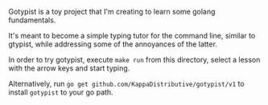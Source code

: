 Gotypist is a toy project that I'm creating to learn some golang fundamentals.

It's meant to become a simple typing tutor for the command line, similar to gtypist,
while addressing some of the annoyances of the latter.

In order to try gotypist, execute `make run` from this directory, select a lesson with the arrow keys and start typing.

Alternatively, run `go get github.com/KappaDistributive/gotypist/v1` to install `gotypist` to your go path.
